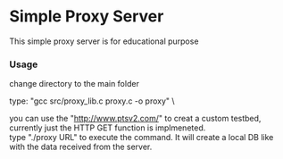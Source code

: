 <h1> Simple Proxy Server</h1>

<p> This simple proxy server is for educational purpose </p>

<h3> Usage </h3>

<p> change directory to the main folder </p>

<p> type: "gcc src/proxy_lib.c proxy.c -o proxy" \

you can use the "http://www.ptsv2.com/" to creat a custom testbed, currently just the HTTP GET function is implmeneted. \
type "./proxy URL" to execute the command. It will create a local DB like with the data received from the server.</p>
